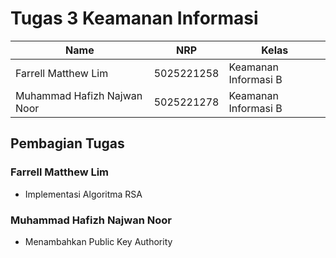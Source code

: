 # Tugas 3 Keamanan Informasi
| Name           | NRP        | Kelas     |
| ---            | ---        | ----------|
| Farrell Matthew Lim | 5025221258 | Keamanan Informasi B |
| Muhammad Hafizh Najwan Noor | 5025221278 | Keamanan Informasi B |

## Pembagian Tugas

### Farrell Matthew Lim
- Implementasi Algoritma RSA

### Muhammad Hafizh Najwan Noor
- Menambahkan Public Key Authority